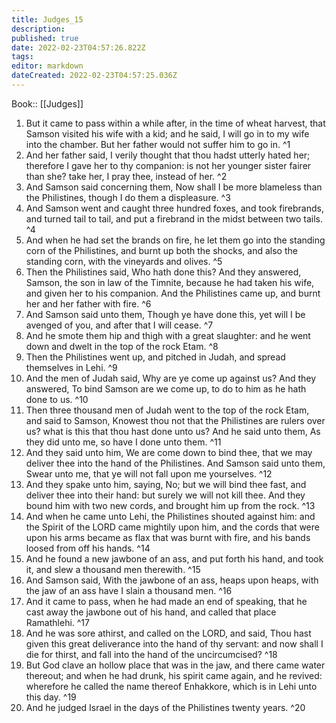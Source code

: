 ```yaml
---
title: Judges_15
description: 
published: true
date: 2022-02-23T04:57:26.822Z
tags: 
editor: markdown
dateCreated: 2022-02-23T04:57:25.036Z
---
```


 Book:: [[Judges]]
 1. But it came to pass within a while after, in the time of wheat harvest, that Samson visited his wife with a kid; and he said, I will go in to my wife into the chamber. But her father would not suffer him to go in. ^1
 2. And her father said, I verily thought that thou hadst utterly hated her; therefore I gave her to thy companion: is not her younger sister fairer than she? take her, I pray thee, instead of her. ^2
 3. And Samson said concerning them, Now shall I be more blameless than the Philistines, though I do them a displeasure. ^3
 4. And Samson went and caught three hundred foxes, and took firebrands, and turned tail to tail, and put a firebrand in the midst between two tails. ^4
 5. And when he had set the brands on fire, he let them go into the standing corn of the Philistines, and burnt up both the shocks, and also the standing corn, with the vineyards and olives. ^5
 6. Then the Philistines said, Who hath done this? And they answered, Samson, the son in law of the Timnite, because he had taken his wife, and given her to his companion. And the Philistines came up, and burnt her and her father with fire. ^6
 7. And Samson said unto them, Though ye have done this, yet will I be avenged of you, and after that I will cease. ^7
 8. And he smote them hip and thigh with a great slaughter: and he went down and dwelt in the top of the rock Etam. ^8
 9. Then the Philistines went up, and pitched in Judah, and spread themselves in Lehi. ^9
 10. And the men of Judah said, Why are ye come up against us? And they answered, To bind Samson are we come up, to do to him as he hath done to us. ^10
 11. Then three thousand men of Judah went to the top of the rock Etam, and said to Samson, Knowest thou not that the Philistines are rulers over us? what is this that thou hast done unto us? And he said unto them, As they did unto me, so have I done unto them. ^11
 12. And they said unto him, We are come down to bind thee, that we may deliver thee into the hand of the Philistines. And Samson said unto them, Swear unto me, that ye will not fall upon me yourselves. ^12
 13. And they spake unto him, saying, No; but we will bind thee fast, and deliver thee into their hand: but surely we will not kill thee. And they bound him with two new cords, and brought him up from the rock. ^13
 14. And when he came unto Lehi, the Philistines shouted against him: and the Spirit of the LORD came mightily upon him, and the cords that were upon his arms became as flax that was burnt with fire, and his bands loosed from off his hands. ^14
 15. And he found a new jawbone of an ass, and put forth his hand, and took it, and slew a thousand men therewith. ^15
 16. And Samson said, With the jawbone of an ass, heaps upon heaps, with the jaw of an ass have I slain a thousand men. ^16
 17. And it came to pass, when he had made an end of speaking, that he cast away the jawbone out of his hand, and called that place Ramathlehi. ^17
 18. And he was sore athirst, and called on the LORD, and said, Thou hast given this great deliverance into the hand of thy servant: and now shall I die for thirst, and fall into the hand of the uncircumcised? ^18
 19. But God clave an hollow place that was in the jaw, and there came water thereout; and when he had drunk, his spirit came again, and he revived: wherefore he called the name thereof Enhakkore, which is in Lehi unto this day. ^19
 20. And he judged Israel in the days of the Philistines twenty years. ^20
